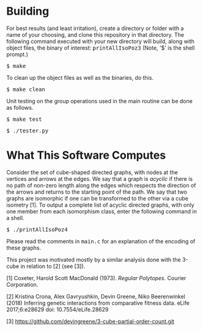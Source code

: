 # Building

For best results (and least irritation), create a directory or folder with a name of your choosing, and clone this repository in that directory.  The following command executed with your new directory will build, along with object files, the binary of interest: <tt>printAllIsoPoz3</tt>  (Note, '$' is the shell prompt.) 

<tt>$ make</tt>

To clean up the object files as well as the binaries, do this.

<tt>$ make clean</tt>

Unit testing on the group operations used in the main routine can be done as follows.

<tt>$ make test</tt>

<tt>$ ./tester.py</tt>

# What This Software Computes

Consider the set of cube-shaped directed graphs, with nodes at the vertices and arrows at the edges.  We say that a graph is <i>acyclic</i> if there is no path of non-zero length along the edges which respects the direction of the arrows and returns to the starting point of the path.  We say that two graphs are isomorphic if one can be transformed to the other via a cube isometry [1].  To output a complete list of acyclic directed graphs, with only one member from each isomorphism class, enter the following command in a shell. 

<tt>$ ./printAllIsoPoz4</tt>

Please read the comments in <tt>main.c</tt> for an explanation of the encoding of these graphs.

This project was motivated mostly by a similar analysis done with the 3-cube in relation to [2] (see [3]).

[1] Coxeter, Harold Scott MacDonald (1973). <i>Regular Polytopes</i>. Courier Corporation.

[2] Kristina Crona, Alex Gavryushkin, Devin Greene, Niko Beerenwinkel (2018) Inferring genetic interactions from comparative fitness data.  eLife 2017;6:e28629 doi: 10.7554/eLife.28629 

[3] https://github.com/devingreene/3-cube-partial-order-count.git
